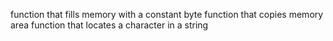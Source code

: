 function that fills memory with a constant byte
function that copies memory area
function that locates a character in a string
